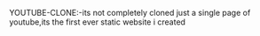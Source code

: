 YOUTUBE-CLONE:-its not completely cloned just a single page of youtube,its the first ever static website i created  
